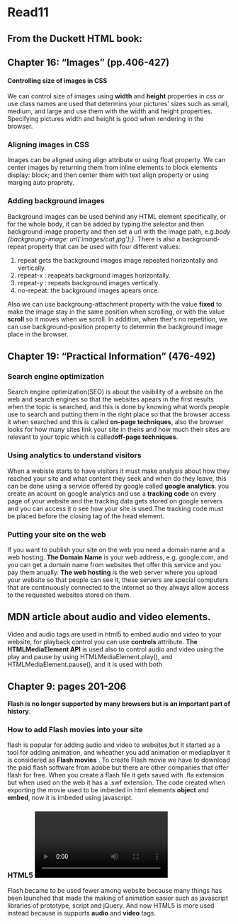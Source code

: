  # Read11
## From the Duckett HTML book:
## Chapter 16: “Images” (pp.406-427)

#### Controlling size of images in CSS
We can control size of images using **width** and **height** properties in css or use class names are used that determins your pictures' sizes such as small, medium, and large and use them with the width and height properties. Specifying pictures width and height is good when rendering in the browser.
 ### Aligning images in CSS

 Images can be aligned using align attribute or using float property. We can center images by returning them from inline elements to block elements display: block; and then center them with text align property or using marging auto proprety.

 ### Adding background images
 Background images can be used behind any HTML element specifically, or for the whole body, it can be added by typing the selector and then background image property and then set a url with the image path, e.g.*body {backgroung-image: url('images/cat.jpg');}*. There is also a background-repeat property that can be used with four different values:
 1. repeat gets the background images image repeated horizontally and vertically.
 2. repeat-x : reapeats background images horizontally.
 3. repeat-y : repeats background images vertically.
 4. no-repeat: the background images apears once.

 Also we can use backgroung-attachment property with the value **fixed** to make the image stay in the same position when scrolling, or with the value **scroll** so it moves when we scroll. In addition, when ther's no repetition, we can use background-position property to determin the background image place in the browser.

  
## Chapter 19: “Practical Information” (476-492)

### Search engine optimization
Search engine optimization(SEO) is about the visibility of a website on the web and search engines so that the websites apears in the first results when the topic is searched, and this is done by knowing what words people use to search and putting them in the right place so that the browser access it when searched and this is called **on-page techniques**, also the browser looks for how many sites link your site in theirs and how much their sites are relevant to your topic which is called**off-page techniques**.
### Using analytics to understand visitors
When a webiste starts to have visitors it must make analysis about how they reached your site and what content they seek and when do they leave, this can be done using a service offered by google called **google analytics**. you create an acount on google analytics and use a **tracking code** on every page of your website and the tracking data gets stored on google servers and you can access it o see how your site is used.The tracking code must be placed before the closing tag of the head element.
### Putting your site on the web
If you want to publish your site on the web you need a domain name and a web hosting. **The Domain Name** is your web address, e.g. google.com, and you can get a domain name from websites thet offer this service and you pay them anually. **The web hosting** is the web server where you upload your website so that people can see it, these servers are special computers that are continuously connected to the internet so they always allow access to the requested websites stored on them.

## MDN article about audio and video elements.
Video and audio tags are used in html5 to embed audio and video to your website, for playback control you can use **controls** attribute. **The HTMLMediaElement API** is used also to control audio and video using the play and pause by using HTMLMediaElement.play(), and  HTMLMediaElement.pause(), and it is used with both <audio> and <video> elements.

## Chapter 9: pages 201-206 
 **Flash is no longer supported by many browsers but is an important part of history**.
 
 ### How to add Flash movies into your site
 flash is popular for adding audio and video to websites,but it started as a tool for adding animation, and wheather you add animation or mediaplayer it is considered as **Flash movies** . To create Flash movie we have to download the paid flash software from adobe but there are other companies that offer flash for free.
 When you create a flash file it gets saved with .fla extension but when used on the web it has a .swf extension. The code created when exporting the movie used to be imbeded in html elements **object** and **embed**, now it is imbeded using javascript.
 
 ### HTML5 <video> and <audio> elements
 Flash became to be used fewer among website because many things has been launched that made the making of animation easier such as javascript libraries of prototype, script and jQuery. And now HTML5 is more used instead because is supports **audio** and **video** tags. 


